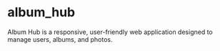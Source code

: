 # album_hub
Album Hub is a responsive, user-friendly web application designed to manage users, albums, and photos.
